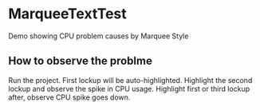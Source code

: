 # MarqueeTextTest
Demo showing CPU problem causes by Marquee Style

## How to observe the problme
Run the project.
First lockup will be auto-highlighted.
Highlight the second lockup and observe the spike in CPU usage.
Highlight first or third lockup after, observe CPU spike goes down.

